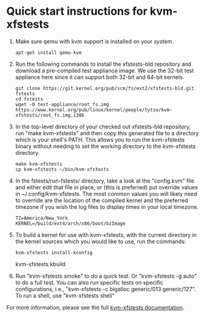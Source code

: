 # Quick start instructions for kvm-xfstests

1.  Make sure qemu with kvm support is installed on your system.

        apt-get install qemu-kvm

2.  Run the following commands to install the xfstests-bld repository
    and download a pre-compiled test appliance image.  We use the
    32-bit test appliance here since it can support both 32-bit and
    64-bit kernels.

        git clone https://git.kernel.org/pub/scm/fs/ext2/xfstests-bld.git fstests
        cd fstests
        wget -O test-appliance/root_fs.img https://www.kernel.org/pub/linux/kernel/people/tytso/kvm-xfstests/root_fs.img.i386

3.  In the top-level directory of your checked out xfstests-bld
    repository, run "make kvm-xfstests" and then copy this generated
    file to a directory which is your shell's PATH.  This allows you
    to run the kvm-xfstests binary without needing to set the
    working directory to the kvm-xfstests directory.

        make kvm-xfstests
        cp kvm-xfstests ~/bin/kvm-xfstests

4.  In the fstests/run-fstests/ directory, take a look at the
    "config.kvm" file and either edit that file in place, or (this is
    preferred) put override values in ~/.config/kvm-xfstests.  The
    most common values you will likely need to override are the
    location of the compiled kernel and the preferred timezone if you
    wish the log files to display times in your local timezone.

        TZ=America/New_York
        KERNEL=/build/ext4/arch/x86/boot/bzImage

5.  To build a kernel for use with kvm-xfstests, with the current
    directory in the kernel sources which you would like to use, run
    the commands:

        kvm-xfstests install-kconfig
	kvm-xfstests kbuild

6.  Run "kvm-xfstests smoke" to do a quick test.  Or "kvm-xfstests
    -g auto" to do a full test.  You can also run specific tests on
    specific configurations, i.e., "kvm-xfstests -c bigalloc
    generic/013 generic/127".   To run a shell, use "kvm-xfstests shell"

For more information, please see the full [kvm-xfstests
documentation](kvm-xfstests.md).
